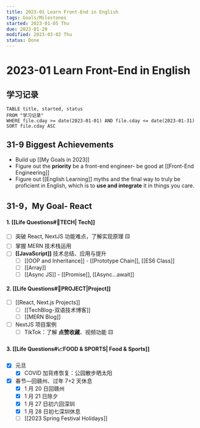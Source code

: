 ```yaml
---
title: 2023-01 Learn Front-End in English
tags: Goals/Milestones  
started: 2023-01-05 Thu
due: 2023-01-20
modified: 2023-03-02 Thu
status: Done
---
```

# 2023-01 Learn Front-End in English
## 学习记录

```dataview
TABLE title, started, status
FROM "学习记录"
WHERE file.cday >= date(2023-01-01) AND file.cday <= date(2023-01-31)
SORT file.cday ASC
```

## 31-9 Biggest Achievements
- Build up [[My Goals in 2023]]
- Figure out the **priority** be a front-end engineer- be good at [[Front-End Engineering]]
- Figure out [[English Learning]] myths and the final way to truly be proficient in English, which is to **use and integrate** it in things you care.
## 31-9，My Goal- React
#### 1. [[Life Questions#🚀TECH| Tech]]
- [ ] 突破 React, NextJS 功能难点，了解实现原理 🟨
- [ ] 掌握 MERN 技术栈运用
- [ ] **[[JavaScript]]** 技术总结、应用与提升
	- [ ] [[OOP and Inheritance]] - [[Prototype Chain]], [[ES6 Class]]
	- [ ] [[Array]] 
	- [ ] [[Async JS]] - [[Promise]], [[Async...await]]
#### 2. [[Life Questions#🚀PROJECT|Project]]
- [ ] [[React, Next.js Projects]]
	- [ ] [[TechBlog-双语技术博客]]
	- [ ] [[MERN Blog]]
- [ ] NextJS 项目案例 
	- [ ] TikTok：了解 **点赞收藏**、视频功能 🟨
#### 3. [[Life Questions#📈FOOD & SPORTS| Food & Sports]]
- [x] 元旦
	- [x] COVID 加背疼恢复：公园散步晒太阳
- [x] 春节—回赣州、过年 7+2 天休息
	- [x] 1 月 20 日回赣州
	- [x] 1 月 21 日除夕
	- [x] 1 月 27 日初六回深圳
	- [x] 1 月 28 日初七深圳休息
	- [ ] [[2023 Spring Festival Holidays]]